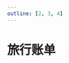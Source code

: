 ```yaml
---
outline: [2, 3, 4]
---
```


# 旅行账单

<TravelBills></TravelBills>

<script setup>
import TravelBills from '../.vitepress/components/trip/TravelBills.vue'
</script>
